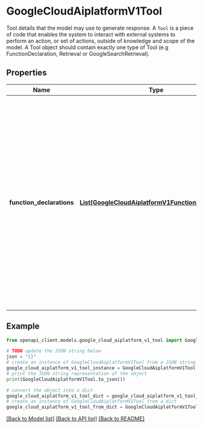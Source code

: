 # GoogleCloudAiplatformV1Tool

Tool details that the model may use to generate response. A `Tool` is a piece of code that enables the system to interact with external systems to perform an action, or set of actions, outside of knowledge and scope of the model. A Tool object should contain exactly one type of Tool (e.g FunctionDeclaration, Retrieval or GoogleSearchRetrieval).

## Properties

Name | Type | Description | Notes
------------ | ------------- | ------------- | -------------
**function_declarations** | [**List[GoogleCloudAiplatformV1FunctionDeclaration]**](GoogleCloudAiplatformV1FunctionDeclaration.md) | Optional. Function tool type. One or more function declarations to be passed to the model along with the current user query. Model may decide to call a subset of these functions by populating FunctionCall in the response. User should provide a FunctionResponse for each function call in the next turn. Based on the function responses, Model will generate the final response back to the user. Maximum 64 function declarations can be provided. | [optional] 

## Example

```python
from openapi_client.models.google_cloud_aiplatform_v1_tool import GoogleCloudAiplatformV1Tool

# TODO update the JSON string below
json = "{}"
# create an instance of GoogleCloudAiplatformV1Tool from a JSON string
google_cloud_aiplatform_v1_tool_instance = GoogleCloudAiplatformV1Tool.from_json(json)
# print the JSON string representation of the object
print(GoogleCloudAiplatformV1Tool.to_json())

# convert the object into a dict
google_cloud_aiplatform_v1_tool_dict = google_cloud_aiplatform_v1_tool_instance.to_dict()
# create an instance of GoogleCloudAiplatformV1Tool from a dict
google_cloud_aiplatform_v1_tool_from_dict = GoogleCloudAiplatformV1Tool.from_dict(google_cloud_aiplatform_v1_tool_dict)
```
[[Back to Model list]](../README.md#documentation-for-models) [[Back to API list]](../README.md#documentation-for-api-endpoints) [[Back to README]](../README.md)


